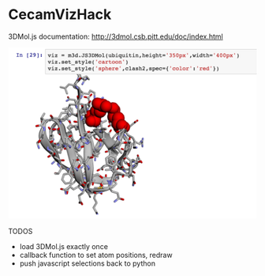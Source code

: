 # CecamVizHack

3DMol.js documentation:
http://3dmol.csb.pitt.edu/doc/index.html

![image demo](demo.png)

TODOS
 - load 3DMol.js exactly once
 - callback function to set atom positions, redraw
 - push javascript selections back to python
